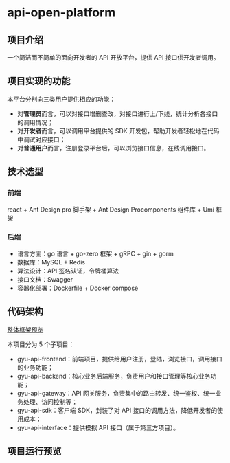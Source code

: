 # api-open-platform

## 项目介绍
一个简洁而不简单的面向开发者的 API 开放平台，提供 API 接口供开发者调用。  

## 项目实现的功能
本平台分别向三类用户提供相应的功能：
- 对**管理员**而言，可以对接口增删查改，对接口进行上/下线，统计分析各接口的调用情况；  
- 对**开发者**而言，可以调用平台提供的 SDK 开发包，帮助开发者轻松地在代码中调试对应接口；
- 对**普通用户**而言，注册登录平台后，可以浏览接口信息，在线调用接口。

## 技术选型
### 前端
react + Ant Design pro 脚手架 + Ant Design Procomponents 组件库 + Umi 框架
### 后端
- 语言方面：go 语言 + go-zero 框架 + gRPC + gin + gorm
- 数据库：MySQL + Redis
- 算法设计：API 签名认证，令牌桶算法
- 接口文档：Swagger
- 容器化部署：Dockerfile + Docker compose

## 代码架构

[整体框架预览](https://b0hbck89csa.feishu.cn/wiki/OUYTwTYqZiY8WQkhhMvcwpjlnbe?from=from_copylink)

本项目分为 5 个子项目：
- gyu-api-frontend：前端项目，提供给用户注册，登陆，浏览接口，调用接口的业务功能；
- gyu-api-backend：核心业务后端服务，负责用户和接口管理等核心业务功能；
- gyu-api-gateway：API 网关服务，负责集中的路由转发、统一鉴权、统一业务处理、访问控制等；
- gyu-api-sdk：客户端 SDK，封装了对 API 接口的调用方法，降低开发者的使用成本；
- gyu-api-interface：提供模拟 API 接口（属于第三方项目）。


## 项目运行预览